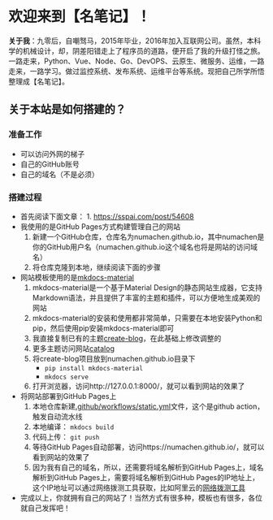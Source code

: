 # 欢迎来到【名笔记】！

**关于我**：九零后，自嘲驽马，2015年毕业，2016年加入互联网公司。虽然，本科学的机械设计，却，阴差阳错走上了程序员的道路，便开启了我的升级打怪之旅。一路走来，Python、Vue、Node、Go、DevOPS、云原生、微服务、运维，一路走来，一路学习。做过监控系统、发布系统、运维平台等系统。现把自己所学所悟整理成【名笔记】。


## **关于本站是如何搭建的？**

### 准备工作
- 可以访问外网的梯子
- 自己的GitHub账号
- 自己的域名（不是必须）

### 搭建过程
- 首先阅读下面文章：
      1. https://sspai.com/post/54608
- 我使用的是GitHub Pages方式构建管理自己的网站
     1. 新建一个GitHub仓库，仓库名为numachen.github.io，其中numachen是你的GitHub用户名（numachen.github.io这个域名也将是网站的访问域名）
     2. 将仓库克隆到本地，继续阅读下面的步骤
- 网站模板使用的是[mkdocs-material](https://squidfunk.github.io/mkdocs-material/getting-started/)
     1. mkdocs-material是一个基于Material Design的静态网站生成器，它支持Markdown语法，并且提供了丰富的主题和插件，可以方便地生成美观的网站
     2. mkdocs-material的安装和使用都非常简单，只需要在本地安装Python和pip，然后使用pip安装mkdocs-material即可
     3. 我直接复制已有的主题[create-blog](https://github.com/mkdocs-material/create-blog)，在此基础上修改调整的
     4. 更多主题访问网站[catalog](https://github.com/mkdocs/catalog?tab=readme-ov-file#-theming) 
     5. 将create-blog项目放到numachen.github.io目录下
           - `pip install mkdocs-material` 
           - `mkdocs serve`
     6. 打开浏览器，访问http://127.0.0.1:8000/，就可以看到网站的效果了
- 将网站部署到GitHub Pages上
    1. 本地仓库新建[.github/workflows/static.yml](https://github.com/numachen/numachen.github.io/blob/main/.github/workflows/static.yml)文件，这个是github action，触发自动流水线
    2. 本地编译： `mkdocs build`
    3. 代码上传： `git push`
    4. 等待GitHub Pages自动部署，访问https://numachen.github.io/，就可以看到网站的效果了
    5. 因为我有自己的域名，所以，还需要将域名解析到GitHub Pages上，域名解析到GitHub Pages上，需要将域名解析到GitHub Pages的IP地址上，这个IP地址可以通过网络拨测工具获取，比如阿里云的[网络拨测工具](https://boce.aliyun.com/detect/dns?spm=a2c1d.8251892.domain-setting.ddetect.5f925b766INRvG&target=www.mingnotes.org.cn&type=CNAME)
- 完成以上，你就拥有自己的网站了！当然方式有很多种，模板也有很多，各位就自己发挥吧！
